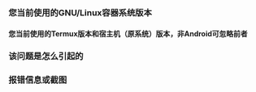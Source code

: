 ### 您当前使用的GNU/Linux容器系统版本



#### 您当前使用的Termux版本和宿主机（原系统）版本，非Android可忽略前者



### 该问题是怎么引起的



### 报错信息或截图




